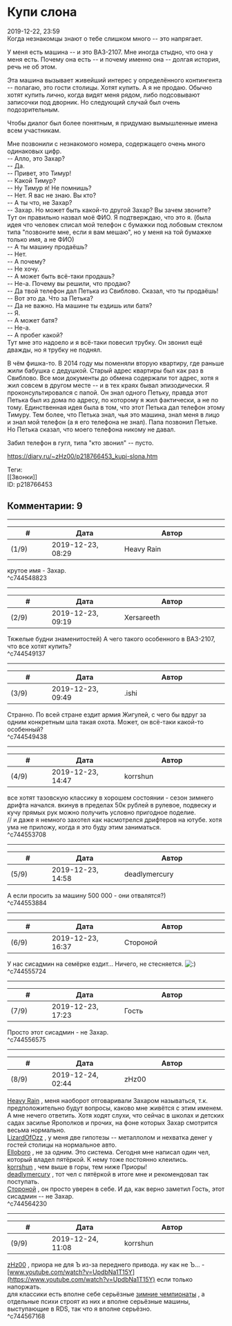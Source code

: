 Купи слона
==========

  
2019-12-22, 23:59  
 Когда незнакомцы знают о тебе слишком много -- это напрягает.   
   
 У меня есть машина -- и это ВАЗ-2107. Мне иногда стыдно, что она у меня есть. Почему она есть -- и почему именно она -- долгая история, речь не об этом.   
   
 Эта машина вызывает живейший интерес у определённого контингента -- полагаю, это гости столицы. Хотят купить. А я не продаю. Обычно хотят купить лично, когда видят меня рядом, либо подсовывают записочки под дворник. Но следующий случай был очень подозрительным.   
   
 Чтобы диалог был более понятным, я придумаю вымышленные имена всем участникам.   
   
 Мне позвонили с незнакомого номера, содержащего очень много одинаковых цифр.   
 -- Алло, это Захар?   
 -- Да.   
 -- Привет, это Тимур!   
 -- Какой Тимур?   
 -- Ну Тимур я! Не помнишь?   
 -- Нет. Я вас не знаю. Вы кто?   
 -- А ты что, не Захар?   
 -- Захар. Но может быть какой-то другой Захар? Вы зачем звоните?   
 Тут он правильно назвал моё ФИО. Я подтверждаю, что это я. (была идея что человек списал мой телефон с бумажки под лобовым стеклом типа "позвоните мне, если я вам мешаю", но у меня на той бумажке только имя, а не ФИО)   
 -- А ты машину продаёшь?   
 -- Нет.   
 -- А почему?   
 -- Не хочу.   
 -- А может быть всё-таки продашь?   
 -- Не-а. Почему вы решили, что продаю?   
 -- Да твой телефон дал Петька из Свиблово. Сказал, что ты продаёшь!   
 -- Вот это да. Что за Петька?   
 -- Да не важно. На машине ты ездишь или батя?   
 -- Я.   
 -- А может батя?   
 -- Не-а.   
 -- А пробег какой?   
 Тут мне это надоело и я всё-таки повесил трубку. Он звонил ещё дважды, но я трубку не поднял.   
   
 В чём фишка-то. В 2014 году мы поменяли вторую квартиру, где раньше жили бабушка с дедушкой. Старый адрес квартиры был как раз в Свиблово. Все мои документы до обмена содержали тот адрес, хотя я жил совсем в другом месте -- и в тех краях бывал эпизодически. Я проконсультировался с папой. Он знал одного Петьку, правда этот Петька был из дома по адресу, по которому я жил фактически, а не по тому. Единственная идея была в том, что этот Петька дал телефон этому Тимуру. Тем более, что Петька знал, чья это машина, знал меня в лицо и знал мой телефон (а я его телефона не знал). Папа позвонил Петьке. Но Петька сказал, что моего телефона никому не давал.   
   
 Забил телефон в гугл, типа "кто звонил" -- пусто.   
  
<https://diary.ru/~zHz00/p218766453_kupi-slona.htm>  
  
Теги:  
[[Звонки]]  
ID: p218766453  


Комментарии: 9
--------------

  


---



|         #         |              Дата              |                     Автор                     |           ID           |
| --- | --- | --- | --- |
| (1/9) | 2019-12-23, 08:29 | Heavy Rain | c744548823 |

  
 крутое имя - Захар.   
 ^c744548823

---



|         #         |              Дата              |                     Автор                     |           ID           |
| --- | --- | --- | --- |
| (2/9) | 2019-12-23, 09:19 | Xersareeth | c744549137 |

  
 Тяжелые будни знаменитостей) А чего такого особенного в ВАЗ-2107, что все хотят купить?   
 ^c744549137

---



|         #         |              Дата              |                     Автор                     |           ID           |
| --- | --- | --- | --- |
| (3/9) | 2019-12-23, 09:49 | .ishi | c744549438 |

  
 Странно. По всей стране ездит армия Жигулей, с чего бы вдруг за одним конкретным шла такая охота. Может, он всё-таки какой-то особенный?   
 ^c744549438

---



|         #         |              Дата              |                     Автор                     |           ID           |
| --- | --- | --- | --- |
| (4/9) | 2019-12-23, 14:47 | korrshun | c744553708 |

  
 все хотят тазовскую классику в хорошем состоянии - сезон зимнего дрифта начался. вкинув в пределах 50к рублей в рулевое, подвеску и кучу прямых рук можно получить условно пригодное поделие.   
 // и даже я немного захотел как насмотрелся дрифтеров на ютубе. хотя ума не приложу, когда я это буду этим заниматься.   
 ^c744553708

---



|         #         |              Дата              |                     Автор                     |           ID           |
| --- | --- | --- | --- |
| (5/9) | 2019-12-23, 14:58 | deadlymercury | c744553884 |

  
 А если просить за машину 500 000 - они отвалятся?)   
 ^c744553884

---



|         #         |              Дата              |                     Автор                     |           ID           |
| --- | --- | --- | --- |
| (6/9) | 2019-12-23, 16:37 | Стороной | c744555724 |

  
 У нас сисадмин на семёрке ездит... Ничего, не стесняется. ![:)](http://static.diary.ru/picture/3.gif)   
 ^c744555724

---



|         #         |              Дата              |                     Автор                     |           ID           |
| --- | --- | --- | --- |
| (7/9) | 2019-12-23, 17:23 | Гость | c744556575 |

  
 Просто этот сисадмин - не Захар.   
 ^c744556575

---



|         #         |              Дата              |                     Автор                     |           ID           |
| --- | --- | --- | --- |
| (8/9) | 2019-12-24, 02:44 | zHz00 | c744564230 |

  
  [Heavy Rain](http://kogacz.diary.ru "dear j ournal")  , меня наоборот отговаривали Захаром называться, т.к. предположительно будут вопросы, каково мне живётся с этим именем. А мне нечего ответить. Хотя ходят слухи, что сейчас в школах и детских садах засилье Ярополков и прочих, на фоне которых Захар смотрится весьма нормально.   
  [LizardOfOzz](http://LizardsBurrow.diary.ru "One more night")  , у меня две гипотезы -- металлолом и нехватка денег у гостей столицы на нормальное авто.   
  [Elloboro](http://willD.diary.ru "Questa è la vita.")  , не за одним. Это система. Сегодня мне написал один чел, который владел пятёркой. К нему тоже постоянно клеились.   
  [korrshun](http://Igel-kun.diary.ru "kimi wo shiranai monogatari")  , чем выше в горы, тем ниже Приоры!   
  [deadlymercury](http://crazysupp.diary.ru "Записки безумного саппорта")  , тот чел с пятёркой в итоге мне и рекомендовал так поступать.   
  [Стороной](http://1047.diary.ru "Сторона 1")  , он просто уверен в себе. И да, как верно заметил Гость, этот сисадмин -- не Захар.   
 ^c744564230

---



|         #         |              Дата              |                     Автор                     |           ID           |
| --- | --- | --- | --- |
| (9/9) | 2019-12-24, 11:08 | korrshun | c744567168 |

  
  [zHz00](https://zHz00.diary.ru "Untitled")  , приора не для Ъ из-за переднего привода. ну как не Ъ... -  [www.youtube.com/watch?v=UpdbNa1T15Y](https://www.youtube.com/watch?v=UpdbNa1T15Y)  если только напоржать.   
 для классики есть вполне себе серьёзные  [зимние чемпионаты](https://zen.yandex.ru/media/gwestnik/kak-ustroen-zimnii-drift-v-krasnoiarske-5ad2baad5f4967f833aa33ea)  , а отдельные психи строят из них и вполне серьёзные машины, выступающие в RDS, так что я вполне серьёзно.   
 ^c744567168